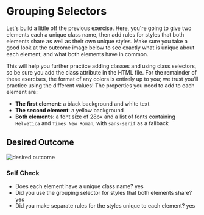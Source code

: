 # Grouping Selectors

Let's build a little off the previous exercise. Here, you're going to give two elements each a unique class 
name, then add rules for styles that both elements share as well as their own unique styles. Make sure you 
take a good look at the outcome image below to see exactly what is unique about each element, and what both 
elements have in common.

This will help you further practice adding classes and using class selectors, so be sure you add the class 
attribute in the HTML file. For the remainder of these exercises, the format of any colors is entirely up to 
you; we trust you'll practice using the different values! The properties you need to add to each element are:

- **The first element**: a black background and white text
- **The second element**: a yellow background
- **Both elements**: a font size of 28px and a list of fonts containing `Helvetica` and `Times New Roman`, with `sans-serif` as a fallback

## Desired Outcome

![desired outcome](./desired-outcome.png)

### Self Check

- Does each element have a unique class name? yes
- Did you use the grouping selector for styles that both elements share? yes
- Did you make separate rules for the styles unique to each element? yes
